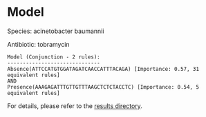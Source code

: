 
# Model

Species: acinetobacter baumannii

Antibiotic: tobramycin

```
Model (Conjunction - 2 rules):
------------------------------
Absence(ATTCCATGTGGATAGATCAACCATTTACAGA) [Importance: 0.57, 31 equivalent rules]
AND
Presence(AAAGAGATTTGTTGTTTAAGCTCTCTACCTC) [Importance: 0.54, 5 equivalent rules]

```

For details, please refer to the [results directory](../../../../../results/scm_b/acinetobacter%20baumannii/tobramycin/repeat_0/).

